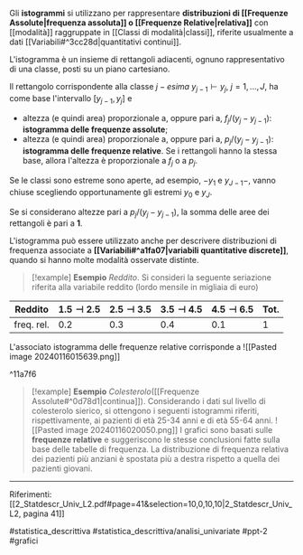 Gli **istogrammi** si utilizzano per rappresentare **distribuzioni di [[Frequenze Assolute|frequenza assoluta]] o [[Frequenze Relative|relativa]]** con [[modalità]] raggruppate in [[Classi di modalità|classi]], riferite usualmente a dati [[Variabili#^3cc28d|quantitativi continui]]. 

L'istogramma è un insieme di rettangoli adiacenti, ognuno rappresentativo di una classe, posti su un piano cartesiano. 

Il rettangolo corrispondente alla classe $j-esima$ $y_{j−1} \vdash y_j,\ j = 1, . . . , J$, ha come base l'intervallo $[y_{j−1}, y_j]$ e
* altezza (e quindi area) proporzionale a, oppure pari a, $f_j / (y_j − y_{j−1})$: **istogramma delle frequenze assolute**;
* altezza (e quindi area) proporzionale a, oppure pari a, $p_j /(y_j − y_{j−1})$: **istogramma delle frequenze relative**. 
Se i rettangoli hanno la stessa base, allora l'altezza è proporzionale a $f_j$ o a $p_j$.

Se le classi sono estreme sono aperte, ad esempio, $-y_1$ e $y_{J-1}-$, vanno chiuse scegliendo opportunamente gli estremi $y_0$ e $y_J$.

Se si considerano altezze pari a $p_j/(y_j - y_{j-1})$, la somma delle aree dei rettangoli è pari a **1**.

L'istogramma può essere utilizzato anche per descrivere distribuzioni di frequenza associate a **[[Variabili#^a1fa07|variabili quantitative discrete]]**, quando si hanno molte modalità osservate distinte.

>[!example] **Esempio**
>*Reddito*. Si consideri la seguente seriazione riferita alla variabile reddito (lordo mensile in migliaia di euro)
>
| Reddito | $1.5 \dashv 2.5$ | $2.5 \dashv 3.5$ | $3.5 \dashv 4.5$ | $4.5 \dashv 6.5$ | Tot. |
| ---- | ---- | ---- | ---- | ---- | ---- |
| freq. rel. | 0.2 | 0.3 | 0.4 | 0.1 | 1 |
L'associato istogramma delle frequenze relative corrisponde a ![[Pasted image 20240116015639.png]]

^11a7f6

>[!example] **Esempio**
>*Colesterolo*([[Frequenze Assolute#^0d78d1|continua]]). Considerando i dati sul livello di colesterolo sierico, si ottengono i seguenti istogrammi riferiti, rispettivamente, ai pazienti di età 25-34 anni e di età 55-64 anni.
>![[Pasted image 20240116020050.png]]
>I grafici sono basati sulle **frequenze relative** e suggeriscono le stesse conclusioni fatte sulla base delle tabelle di frequenza. La distribuzione di frequenza relativa dei pazienti più anziani è spostata più a destra rispetto a quella dei pazienti giovani.

***
Riferimenti:
[[2_Statdescr_Univ_L2.pdf#page=41&selection=10,0,10,10|2_Statdescr_Univ_L2, pagina 41]]

#statistica_descrittiva 
#statistica_descrittiva/analisi_univariate
#ppt-2 
#grafici